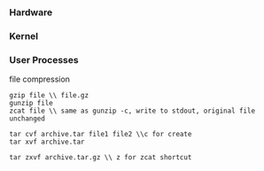 
### Hardware  

### Kernel 



### User Processes 

file compression
```
gzip file \\ file.gz
gunzip file 
zcat file \\ same as gunzip -c, write to stdout, original file unchanged

tar cvf archive.tar file1 file2 \\c for create
tar xvf archive.tar

tar zxvf archive.tar.gz \\ z for zcat shortcut 

```